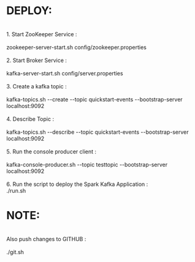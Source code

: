 <H1>DEPLOY:</H1><br>
1. Start ZooKeeper Service          : <br><br>zookeeper-server-start.sh config/zookeeper.properties<br><br>
2. Start Broker Service             : <br><br>kafka-server-start.sh config/server.properties<br><br>
3. Create a kafka topic             : <br><br>kafka-topics.sh --create --topic quickstart-events --bootstrap-server localhost:9092<br><br>
4. Describe Topic                   : <br><br>kafka-topics.sh --describe --topic quickstart-events --bootstrap-server localhost:9092<br><br>
5. Run the console producer client  : <br><br>kafka-console-producer.sh --topic testtopic --bootstrap-server localhost:9092<br><br>
6. Run the script to deploy the Spark Kafka Application : <br>./run.sh



<H1>NOTE:</H1><br>Also push changes to GITHUB : <br><br>./git.sh